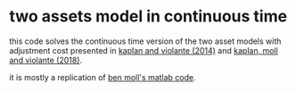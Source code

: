 # two assets model in continuous time

this code solves the continuous time version of the two asset models with adjustment cost presented in [kaplan and violante (2014)](https://onlinelibrary.wiley.com/doi/abs/10.3982/ECTA10528) and [kaplan, moll and violante (2018)](https://www.aeaweb.org/articles?id=10.1257/aer.20160042).

it is mostly a replication of [ben moll's matlab code](http://www.princeton.edu/%7Emoll/HACTproject.htm).
